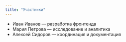 ```yaml
---
title: "Участники"
---
```

- Иван Иванов — разработка фронтенда
- Мария Петрова — исследование и аналитика
- Алексей Сидоров — координация и документация
